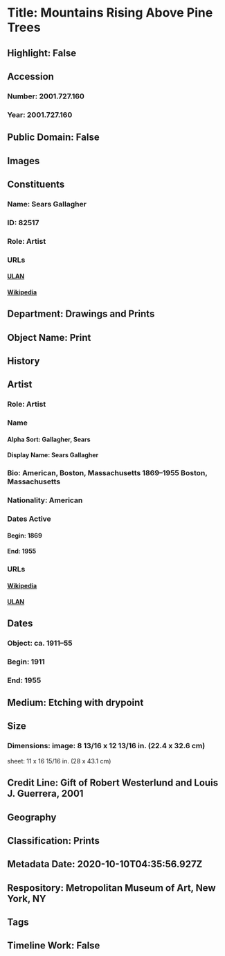 # Title: Mountains Rising Above Pine Trees
## Highlight: False
## Accession
### Number: 2001.727.160
### Year: 2001.727.160
## Public Domain: False
## Images
## Constituents
### Name: Sears Gallagher
### ID: 82517
### Role: Artist
### URLs
#### [ULAN](http://vocab.getty.edu/page/ulan/500335769)
#### [Wikipedia](https://www.wikidata.org/wiki/Q18206992)
## Department: Drawings and Prints
## Object Name: Print
## History
## Artist
### Role: Artist
### Name
#### Alpha Sort: Gallagher, Sears
#### Display Name: Sears Gallagher
### Bio: American, Boston, Massachusetts 1869–1955 Boston, Massachusetts
### Nationality: American
### Dates Active
#### Begin: 1869
#### End: 1955
### URLs
#### [Wikipedia](https://www.wikidata.org/wiki/Q18206992)
#### [ULAN](http://vocab.getty.edu/page/ulan/500335769)
## Dates
### Object: ca. 1911–55
### Begin: 1911
### End: 1955
## Medium: Etching with drypoint
## Size
### Dimensions: image: 8 13/16 x 12 13/16 in. (22.4 x 32.6 cm)
sheet: 11 x 16 15/16 in. (28 x 43.1 cm)
## Credit Line: Gift of Robert Westerlund and Louis J. Guerrera, 2001
## Geography
## Classification: Prints
## Metadata Date: 2020-10-10T04:35:56.927Z
## Respository: Metropolitan Museum of Art, New York, NY
## Tags
## Timeline Work: False